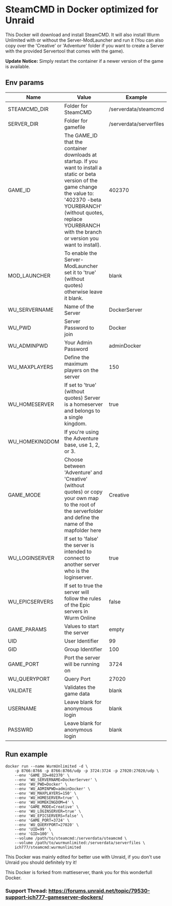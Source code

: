 # SteamCMD in Docker optimized for Unraid
This Docker will download and install SteamCMD. It will also install Wurm Unlimited with or without the Server-ModLauncher and run it (You can also copy over the 'Creative' or 'Adventure' folder if you want to create a Server with the provided Servertool that comes with the game).

**Update Notice:** Simply restart the container if a newer version of the game is available.

## Env params
| Name | Value | Example |
| --- | --- | --- |
| STEAMCMD_DIR | Folder for SteamCMD | /serverdata/steamcmd |
| SERVER_DIR | Folder for gamefile | /serverdata/serverfiles |
| GAME_ID | The GAME_ID that the container downloads at startup. If you want to install a static or beta version of the game change the value to: '402370 -beta YOURBRANCH' (without quotes, replace YOURBRANCH with the branch or version you want to install). | 402370 |
| MOD_LAUNCHER | To enable the Server-ModLauncher set it to 'true' (without quotes) otherwise leave it blank. | blank |
| WU_SERVERNAME | Name of the Server | DockerServer |
| WU_PWD | Server Password to join | Docker |
| WU_ADMINPWD | Your Admin Password | adminDocker |
| WU_MAXPLAYERS | Define the maximum players on the server | 150 |
| WU_HOMESERVER | If set to 'true' (without quotes) Server is a homeserver and belongs to a single kingdom. | true |
| WU_HOMEKINGDOM | If you're using the Adventure base, use 1, 2, or 3. || If you're using Creative, use 4. || Kingdom numbers: 0 - No kingdom | 1 - Jen-Kellon | 2 - Mol-Rehan | 3 - Horde of the Summoned | 4 - Freedom | 4 |
| GAME_MODE | Choose between 'Adventure' and 'Creative' (without quotes) or copy your own map to the root of the serverfolder and define the name of the mapfolder here | Creative |
| WU_LOGINSERVER | If set to 'false' the server is intended to connect to another server who is the loginserver. | true |
| WU_EPICSERVERS | If set to true the server will follow the rules of the Epic servers in Wurm Online | false |
| GAME_PARAMS | Values to start the server | empty |
| UID | User Identifier | 99 |
| GID | Group Identifier | 100 |
| GAME_PORT | Port the server will be running on | 3724 |
| WU_QUERYPORT | Query Port | 27020 |
| VALIDATE | Validates the game data | blank |
| USERNAME | Leave blank for anonymous login | blank |
| PASSWRD | Leave blank for anonymous login | blank |

## Run example
```
docker run --name WurmUnlimited -d \
	-p 8766:8766 -p 8766:8766/udp -p 3724:3724 -p 27020:27020/udp \
	--env 'GAME_ID=402370' \
	--env 'WU_SERVERNAME=DockerServer' \
	--env 'WU_PWD=Docker' \
	--env 'WU_ADMINPWD=adminDocker' \
	--env 'WU_MAXPLAYERS=150' \
	--env 'WU_HOMESERVER=true' \
	--env 'WU_HOMEKINGDOM=4' \
	--env 'GAME_MODE=Creative' \
	--env 'WU_LOGINSERVER=true' \
	--env 'WU_EPICSERVERS=false' \
	--env 'GAME_PORT=3724' \
	--env 'WU_QUERYPORT=27020' \
	--env 'UID=99' \
	--env 'GID=100' \
	--volume /path/to/steamcmd:/serverdata/steamcmd \
	--volume /path/to/wurmunlimited:/serverdata/serverfiles \
	ich777/steamcmd:wurmunlimited
```

This Docker was mainly edited for better use with Unraid, if you don't use Unraid you should definitely try it!

This Docker is forked from mattieserver, thank you for this wonderfull Docker.

### Support Thread: https://forums.unraid.net/topic/79530-support-ich777-gameserver-dockers/